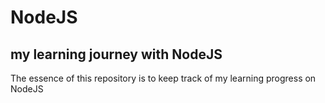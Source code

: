 # NodeJS
<h2>my learning journey with NodeJS</h1>
<p>The essence of this repository is to keep track of my learning progress on NodeJS</p>
